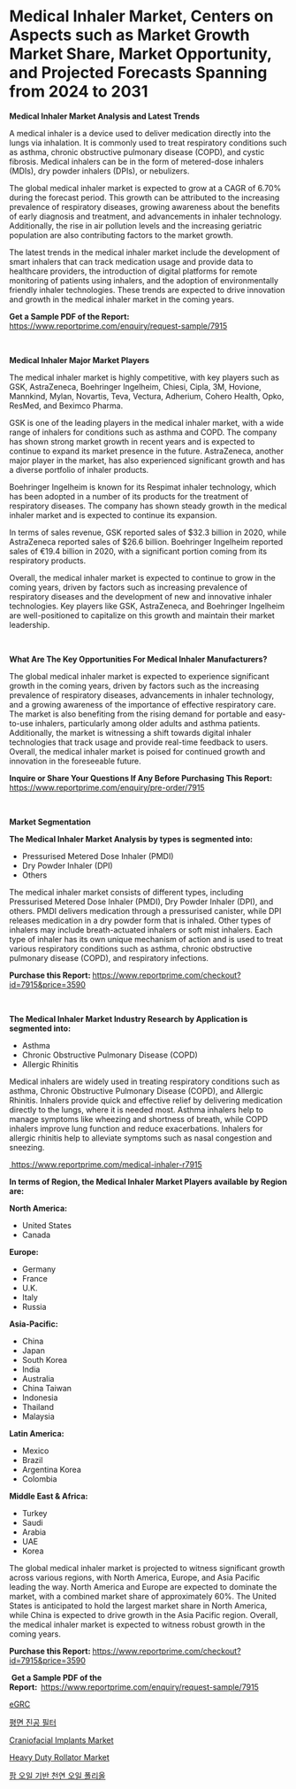 <p><h1>Medical Inhaler Market, Centers on Aspects such as Market Growth Market Share, Market Opportunity, and Projected Forecasts Spanning from 2024 to 2031</h1></p><p><strong>Medical Inhaler Market Analysis and Latest Trends</strong></p>
<p><p>A medical inhaler is a device used to deliver medication directly into the lungs via inhalation. It is commonly used to treat respiratory conditions such as asthma, chronic obstructive pulmonary disease (COPD), and cystic fibrosis. Medical inhalers can be in the form of metered-dose inhalers (MDIs), dry powder inhalers (DPIs), or nebulizers.</p><p>The global medical inhaler market is expected to grow at a CAGR of 6.70% during the forecast period. This growth can be attributed to the increasing prevalence of respiratory diseases, growing awareness about the benefits of early diagnosis and treatment, and advancements in inhaler technology. Additionally, the rise in air pollution levels and the increasing geriatric population are also contributing factors to the market growth.</p><p>The latest trends in the medical inhaler market include the development of smart inhalers that can track medication usage and provide data to healthcare providers, the introduction of digital platforms for remote monitoring of patients using inhalers, and the adoption of environmentally friendly inhaler technologies. These trends are expected to drive innovation and growth in the medical inhaler market in the coming years.</p></p>
<p><strong>Get a Sample PDF of the Report:&nbsp;</strong> <a href="https://www.reportprime.com/enquiry/request-sample/7915">https://www.reportprime.com/enquiry/request-sample/7915</a></p>
<p>&nbsp;</p>
<p><strong>Medical Inhaler Major Market Players</strong></p>
<p><p>The medical inhaler market is highly competitive, with key players such as GSK, AstraZeneca, Boehringer Ingelheim, Chiesi, Cipla, 3M, Hovione, Mannkind, Mylan, Novartis, Teva, Vectura, Adherium, Cohero Health, Opko, ResMed, and Beximco Pharma. </p><p>GSK is one of the leading players in the medical inhaler market, with a wide range of inhalers for conditions such as asthma and COPD. The company has shown strong market growth in recent years and is expected to continue to expand its market presence in the future. AstraZeneca, another major player in the market, has also experienced significant growth and has a diverse portfolio of inhaler products. </p><p>Boehringer Ingelheim is known for its Respimat inhaler technology, which has been adopted in a number of its products for the treatment of respiratory diseases. The company has shown steady growth in the medical inhaler market and is expected to continue its expansion.</p><p>In terms of sales revenue, GSK reported sales of $32.3 billion in 2020, while AstraZeneca reported sales of $26.6 billion. Boehringer Ingelheim reported sales of €19.4 billion in 2020, with a significant portion coming from its respiratory products.</p><p>Overall, the medical inhaler market is expected to continue to grow in the coming years, driven by factors such as increasing prevalence of respiratory diseases and the development of new and innovative inhaler technologies. Key players like GSK, AstraZeneca, and Boehringer Ingelheim are well-positioned to capitalize on this growth and maintain their market leadership.</p></p>
<p>&nbsp;</p>
<p><strong>What Are The Key Opportunities For Medical Inhaler Manufacturers?</strong></p>
<p><p>The global medical inhaler market is expected to experience significant growth in the coming years, driven by factors such as the increasing prevalence of respiratory diseases, advancements in inhaler technology, and a growing awareness of the importance of effective respiratory care. The market is also benefiting from the rising demand for portable and easy-to-use inhalers, particularly among older adults and asthma patients. Additionally, the market is witnessing a shift towards digital inhaler technologies that track usage and provide real-time feedback to users. Overall, the medical inhaler market is poised for continued growth and innovation in the foreseeable future.</p></p>
<p><strong>Inquire or Share Your Questions If Any Before Purchasing This Report:</strong> <a href="https://www.reportprime.com/enquiry/pre-order/7915">https://www.reportprime.com/enquiry/pre-order/7915</a></p>
<p>&nbsp;</p>
<p><strong>Market Segmentation</strong></p>
<p><strong>The Medical Inhaler Market Analysis by types is segmented into:</strong></p>
<p><ul><li>Pressurised Metered Dose Inhaler (PMDI)</li><li>Dry Powder Inhaler (DPI)</li><li>Others</li></ul></p>
<p><p>The medical inhaler market consists of different types, including Pressurised Metered Dose Inhaler (PMDI), Dry Powder Inhaler (DPI), and others. PMDI delivers medication through a pressurised canister, while DPI releases medication in a dry powder form that is inhaled. Other types of inhalers may include breath-actuated inhalers or soft mist inhalers. Each type of inhaler has its own unique mechanism of action and is used to treat various respiratory conditions such as asthma, chronic obstructive pulmonary disease (COPD), and respiratory infections.</p></p>
<p><strong>Purchase this Report:&nbsp;</strong><a href="https://www.reportprime.com/checkout?id=7915&price=3590">https://www.reportprime.com/checkout?id=7915&price=3590</a></p>
<p>&nbsp;</p>
<p><strong>The Medical Inhaler Market Industry Research by Application is segmented into:</strong></p>
<p><ul><li>Asthma</li><li>Chronic Obstructive Pulmonary Disease (COPD)</li><li>Allergic Rhinitis</li></ul></p>
<p><p>Medical inhalers are widely used in treating respiratory conditions such as asthma, Chronic Obstructive Pulmonary Disease (COPD), and Allergic Rhinitis. Inhalers provide quick and effective relief by delivering medication directly to the lungs, where it is needed most. Asthma inhalers help to manage symptoms like wheezing and shortness of breath, while COPD inhalers improve lung function and reduce exacerbations. Inhalers for allergic rhinitis help to alleviate symptoms such as nasal congestion and sneezing.</p></p>
<p><a href="https://www.reportprime.com/medical-inhaler-r7915">&nbsp;https://www.reportprime.com/medical-inhaler-r7915</a></p>
<p><strong>In terms of Region, the Medical Inhaler Market Players available by Region are:</strong></p>
<p>
    <p> <strong> North America: </strong>
        <ul>
            <li>United States</li>
            <li>Canada</li>
        </ul>
        </p> 
    <p> <strong> Europe: </strong>
        <ul>
            <li>Germany</li>
            <li>France</li>
            <li>U.K.</li>
            <li>Italy</li>
            <li>Russia</li>
        </ul>
        </p> 
    <p> <strong> Asia-Pacific: </strong>
        <ul>
            <li>China</li>
            <li>Japan</li>
            <li>South Korea</li>
            <li>India</li>
            <li>Australia</li>
            <li>China Taiwan</li>
            <li>Indonesia</li>
            <li>Thailand</li>
            <li>Malaysia</li>
        </ul>
        </p> 
    <p> <strong> Latin America: </strong>
        <ul>
            <li>Mexico</li>
            <li>Brazil</li>
            <li>Argentina Korea</li>
            <li>Colombia</li>
        </ul>
        </p> 
    <p> <strong> Middle East & Africa: </strong>
        <ul>
            <li>Turkey</li>
            <li>Saudi</li>
            <li>Arabia</li>
            <li>UAE</li>
            <li>Korea</li>
        </ul>
    </p>
    </p>
<p><p>The global medical inhaler market is projected to witness significant growth across various regions, with North America, Europe, and Asia Pacific leading the way. North America and Europe are expected to dominate the market, with a combined market share of approximately 60%. The United States is anticipated to hold the largest market share in North America, while China is expected to drive growth in the Asia Pacific region. Overall, the medical inhaler market is expected to witness robust growth in the coming years.</p></p>
<p><strong>Purchase this Report: </strong><a href="https://www.reportprime.com/checkout?id=7915&price=3590">https://www.reportprime.com/checkout?id=7915&price=3590</a></p>
<p>&nbsp;<strong>Get a Sample PDF of the Report:&nbsp;&nbsp;</strong><a href="https://www.reportprime.com/enquiry/request-sample/7915">https://www.reportprime.com/enquiry/request-sample/7915</a></p>
<p><strong></strong></p>
<p><p><a href="https://medium.com/@williambatz03/egrc-%EC%8B%9C%EC%9E%A5-%EC%A0%84%EB%A7%9D-%EC%99%84%EB%B2%BD%ED%95%9C-%EC%82%B0%EC%97%85-%EB%B6%84%EC%84%9D-2024%EB%85%84%EB%B6%80%ED%84%B0-2031%EB%85%84%EA%B9%8C%EC%A7%80-3aa028ebf27a">eGRC</a></p><p><a href="https://github.com/xvz497517413/Market-Research-Report-List-4/blob/main/2444435105232.md">평면 진공 필터</a></p><p><a href="https://github.com/zzflqewx24/Market-Research-Report-List-1/blob/main/craniofacial-implants-market.md">Craniofacial Implants Market</a></p><p><a href="https://github.com/FrankHernanXXfnf/Market-Research-Report-List-1/blob/main/heavy-duty-rollator-market.md">Heavy Duty Rollator Market</a></p><p><a href="https://github.com/JosefaRice/Market-Research-Report-List-2/blob/main/9224977105230.md">팜 오일 기반 천연 오일 폴리올</a></p></p>